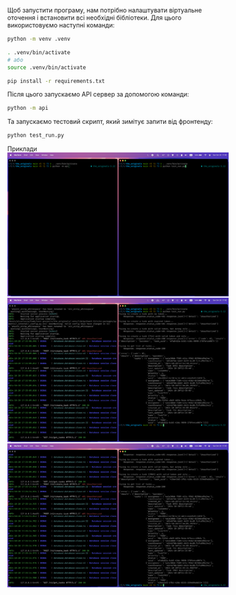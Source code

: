 Щоб запустити програму, нам потрібно налаштувати віртуальне оточення і встановити всі необхідні бібліотеки. Для цього використовуємо наступні команди:
```bash
python -m venv .venv
````
```bash
. .venv/bin/activate
# або
source .venv/bin/activate
```
```bash
pip install -r requirements.txt
```

Після цього запускаємо API сервер за допомогою команди:
```bash
python -m api
```
Та запускаємо тестовий скрипт, який зимітує запити від фронтенду:
```bash
python test_run.py
```

Приклади
![image](./media/1.png)
![image](./media/2.png)
![image](./media/3.png)
